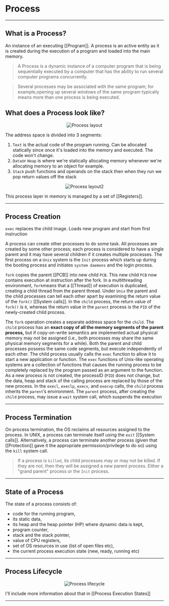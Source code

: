 # Process
<hr>

## What is a Process?
An instance of an executing [[Program]]. A process is an active entity as it is created during the execution of a program and loaded into the main memory.
> A Process is a dynamic instance of a computer program that is being sequentially executed by a computer that has the ability to run several computer programs concurrently.

>Several processes may be associated with the same program; for example,opening up several windows of the same program typically means more than one process is being executed.

## What does a Process look like?
<p align="center">
	<img src="https://i.imgur.com/ZQxwZSD.png" alt="Process layout">
</p>

The address space is divided into 3 segments:
1. `Text` is the actual code of the program running. Can be allocated statically since once it's loaded into the memory and executed. The code won't change.
2. `Data`or `Heap` is where we're statically allocating memory whenever we're allocating memory to an object for example.
3. `Stack` push functions and operands on the stack then when they run we pop return values off the stack

<p align="center">
	<img src="https://i.imgur.com/DYLBHgp.png" alt="Process layout2">
</p>

This process layer in memory is managed by a set of [[Registers]].
<hr>

## Process Creation
`exec` replaces the child image. Loads new program and start from first instruction

A process can create other processes to do some task. All processes are created by some other process; each process is considered to have a single parent and it may have several children if it creates multiple processes.
The first process on a `Unix` system is the `Init` process which starts up during the booting process and initiates `system daemons` and the login process.

`fork` copies the parent [[PCB]] into new child `PCB`. This new child `PCB` now contains execution at instruction after the fork. In a multithreading environment, `fork`means that a [[Thread]] of execution is duplicated, creating a child thread from the parent thread. Under `Unix` the parent and the child processes can tell each other apart by examining the return value of the `fork()` [[System calls]].
In the `child` process, the return value of` fork()` is `0`, whereas the
return value in the `parent` process is the `PID` of the newly-created child process.

The `fork` operation creates a separate address space for the `child`. The `child` process has an **exact copy of all the memory segments of the parent process,** but if copy-on-write semantics are implemented actual physical memory may not be assigned (i.e., both processes may share the same physical memory segments for a while). Both the parent and child processes possess the same code segments, but execute independently of each other.
The child process usually calls the `exec` function to allow it to start a new application or function. The `exec` functions of Unix-like operating systems are a collection of functions that causes the running process to be completely replaced by the program passed as an argument to the function. As a new process is not created, the processID (`PID`) does not change, but the data, heap and stack of the calling process are replaced by those of the new process. 
In the `execl`, `execlp`, `execv`, and `execvp` calls, the `child` process inherits the `parent`’s environment. The `parent` process, after creating the `child` process, may issue a `wait` system call, which suspends the execution
<hr>

## Process Termination

On process termination, the OS reclaims all resources assigned to the process. In UNIX, a process can terminate itself using the `exit` [[System calls]]. Alternatively, a process can terminate another process (given that [[Protection]] gave it the appropriate permission/privilege to do so) using the `kill` system call. 
> If a process is `killed`, its child processes may or may not be killed. 
> If they are not, then they will be assigned a new parent process. 
> Either a "grand parent" process or the `Init` process.
<hr>

## State of a Process
The state of a process consists of:
- code for the running program, 
- its static data, 
- its heap and the heap pointer (HP) where dynamic data is kept,
- program counter, 
- stack and the stack pointer, 
- value of CPU registers,
-  set of OS resources in use (list of open files etc),
-  the current process execution state (new, ready, running etc)

<hr>

## Process Lifecycle
<p align="center">
	<img src="https://zitoc.com/wp-content/uploads/2019/02/process-state.png" alt="Process lifecycle">
</p>

I'll include more information about that in [[Process Execution States]]

<hr>
